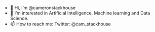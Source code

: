 - 👋 Hi, I’m @cameronstackhouse
- 👀 I’m interested in Artificial Intelligence, Machine learning and Data Science.
- 📫 How to reach me: Twitter: @cam_stackhouse

<!---
cameronstackhouse/cameronstackhouse is a ✨ special ✨ repository because its `README.md` (this file) appears on your GitHub profile.
You can click the Preview link to take a look at your changes.
--->
